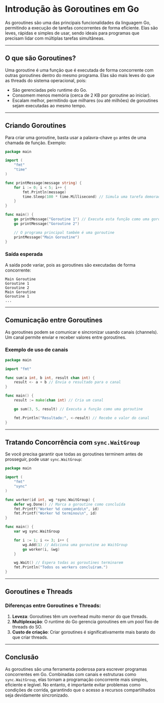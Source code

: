 # Introdução às Goroutines em Go

As goroutines são uma das principais funcionalidades da linguagem Go, permitindo a execução de tarefas concorrentes de forma eficiente. Elas são leves, rápidas e simples de usar, sendo ideais para programas que precisam lidar com múltiplas tarefas simultâneas.

---

## O que são Goroutines?
Uma goroutine é uma função que é executada de forma concorrente com outras goroutines dentro do mesmo programa. Elas são mais leves do que as threads do sistema operacional, pois:

- São gerenciadas pelo runtime do Go.
- Consomem menos memória (cerca de 2 KB por goroutine ao iniciar).
- Escalam melhor, permitindo que milhares (ou até milhões) de goroutines sejam executadas ao mesmo tempo.

---

## Criando Goroutines

Para criar uma goroutine, basta usar a palavra-chave `go` antes de uma chamada de função. Exemplo:

```go
package main

import (
    "fmt"
    "time"
)

func printMessage(message string) {
    for i := 0; i < 5; i++ {
        fmt.Println(message)
        time.Sleep(100 * time.Millisecond) // Simula uma tarefa demorada
    }
}

func main() {
    go printMessage("Goroutine 1") // Executa esta função como uma goroutine
    go printMessage("Goroutine 2")

    // O programa principal também é uma goroutine
    printMessage("Main Goroutine")
}
```

### Saída esperada
A saída pode variar, pois as goroutines são executadas de forma concorrente:

```
Main Goroutine
Goroutine 1
Goroutine 2
Main Goroutine
Goroutine 1
...
```

---

## Comunicação entre Goroutines

As goroutines podem se comunicar e sincronizar usando canais (channels). Um canal permite enviar e receber valores entre goroutines.

### Exemplo de uso de canais

```go
package main

import "fmt"

func sum(a int, b int, result chan int) {
    result <- a + b // Envia o resultado para o canal
}

func main() {
    result := make(chan int) // Cria um canal

    go sum(3, 5, result) // Executa a função como uma goroutine

    fmt.Println("Resultado:", <-result) // Recebe o valor do canal
}
```

---

## Tratando Concorrência com `sync.WaitGroup`

Se você precisa garantir que todas as goroutines terminem antes de prosseguir, pode usar `sync.WaitGroup`:

```go
package main

import (
    "fmt"
    "sync"
)

func worker(id int, wg *sync.WaitGroup) {
    defer wg.Done() // Marca a goroutine como concluída
    fmt.Printf("Worker %d começando\n", id)
    fmt.Printf("Worker %d terminou\n", id)
}

func main() {
    var wg sync.WaitGroup

    for i := 1; i <= 3; i++ {
        wg.Add(1) // Adiciona uma goroutine ao WaitGroup
        go worker(i, &wg)
    }

    wg.Wait() // Espera todas as goroutines terminarem
    fmt.Println("Todos os workers concluíram.")
}
```

---

## Goroutines e Threads

### Diferenças entre Goroutines e Threads:
1. **Leveza**: Goroutines têm um overhead muito menor do que threads.
2. **Multiplexação**: O runtime do Go gerencia goroutines em um pool fixo de threads do SO.
3. **Custo de criação**: Criar goroutines é significativamente mais barato do que criar threads.

---

## Conclusão
As goroutines são uma ferramenta poderosa para escrever programas concorrentes em Go. Combinadas com canais e estruturas como `sync.WaitGroup`, elas tornam a programação concorrente mais simples, eficiente e legível. No entanto, é importante evitar problemas como condições de corrida, garantindo que o acesso a recursos compartilhados seja devidamente sincronizado.
